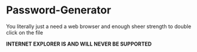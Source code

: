 # Password-Generator

You literally just a need a web browser and enough sheer strength to double click on the file

**INTERNET EXPLORER IS AND WILL NEVER BE SUPPORTED**
